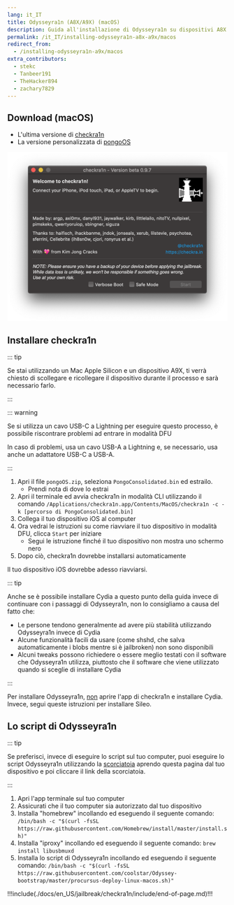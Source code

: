 ```yaml
---
lang: it_IT
title: Odysseyra1n (A8X/A9X) (macOS)
description: Guida all'installazione di Odysseyra1n su dispositivi A8X e A9X su macOS
permalink: /it_IT/installing-odysseyra1n-a8x-a9x/macos
redirect_from:
  - /installing-odysseyra1n-a9x/macos
extra_contributors:
  - stekc
  - Tanbeer191
  - TheHacker894
  - zachary7829
---
```


## Download (macOS)

- L'ultima versione di [checkra1n](https://checkra.in)
- La versione personalizzata di [pongoOS](https://github.com/checkra1n/BugTracker/files/6429930/Pongo.zip)

![Uno screenshot dell'applicazione checkra1n](/assets/images/checkra1n.png)

## Installare checkra1n

::: tip

Se stai utilizzando un Mac Apple Silicon e un dispositivo A9X, ti verrà chiesto di scollegare e ricollegare il dispositivo durante il processo e sarà necessario farlo.

:::

::: warning

Se si utilizza un cavo USB-C a Lightning per eseguire questo processo, è possibile riscontrare problemi ad entrare in modalità DFU

In caso di problemi, usa un cavo USB-A a Lightning e, se necessario, usa anche un adattatore USB-C a USB-A.

:::

1. Apri il file `pongoOS.zip`, seleziona `PongoConsolidated.bin` ed estrailo.
   - Prendi nota di dove lo estrai
2. Apri il terminale ed avvia checkra1n in modalità CLI utilizzando il comando `/Applications/checkra1n.app/Contents/MacOS/checkra1n -c -k [percorso di PongoConsolidated.bin]`
3. Collega il tuo dispositivo iOS al computer
4. Ora vedrai le istruzioni su come riavviare il tuo dispositivo in <router-link to="/faq/#what-is-dfu-mode">modalità DFU</router-link>, clicca `Start` per iniziare
   - Segui le istruzione finché il tuo dispositivo non mostra uno schermo nero
5. Dopo ciò, checkra1n dovrebbe installarsi automaticamente

Il tuo dispositivo iOS dovrebbe adesso riavviarsi.

<!--Will probably make this better later on but this will work for now-->

::: tip

Anche se è possibile installare Cydia a questo punto della guida invece di continuare con i passaggi di Odysseyra1n, non lo consigliamo a causa del fatto che:

- Le persone tendono generalmente ad avere più stabilità utilizzando Odysseyra1n invece di Cydia
- Alcune funzionalità facili da usare (come shshd, che salva automaticamente i blobs mentre si è jailbroken) non sono disponibili
- Alcuni tweaks possono richiedere o essere meglio testati con il software che Odysseyra1n utilizza, piuttosto che il software che viene utilizzato quando si sceglie di installare Cydia

:::

Per installare Odysseyra1n, <u>non</u> aprire l'app di checkra1n e installare Cydia. Invece, segui queste istruzioni per installare Sileo.

## Lo script di Odysseyra1n

::: tip

Se preferisci, invece di eseguire lo script sul tuo computer, puoi eseguire lo script Odysseyra1n utilizzando la [scorciatoia](https://www.icloud.com/shortcuts/8d4e206d568d4aadb624b2a6191a3771) aprendo questa pagina dal tuo dispositivo e poi cliccare il link della scorciatoia.

:::

1. Apri l'app terminale sul tuo computer
2. Assicurati che il tuo computer sia autorizzato dal tuo dispositivo
3. Installa "homebrew" incollando ed eseguendo il seguente comando: `/bin/bash -c "$(curl -fsSL https://raw.githubusercontent.com/Homebrew/install/master/install.sh)"`
4. Installa "iproxy" incollando ed eseguendo il seguente comando: `brew install libusbmuxd`
5. Installa lo script di Odysseyra1n incollando ed eseguendo il seguente comando: `/bin/bash -c "$(curl -fsSL https://raw.githubusercontent.com/coolstar/Odyssey-bootstrap/master/procursus-deploy-linux-macos.sh)"`

!!!include(./docs/en_US/jailbreak/checkra1n/include/end-of-page.md)!!!
